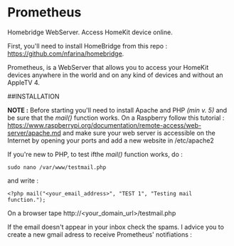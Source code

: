 # Prometheus
Homebridge WebServer. Access HomeKit device online.

First, you'll need to install HomeBridge from this repo : https://github.com/nfarina/homebridge.

Prometheus, is a WebServer that allows you to access your HomeKit devices anywhere in the world and on any kind of devices and without an AppleTV 4.

##INSTALLATION 

__NOTE :__ Before starting you'll need to install Apache and PHP _(min v. 5)_ and be sure that the _mail()_ function works.
On a Raspberry follow this tutorial : https://www.raspberrypi.org/documentation/remote-access/web-server/apache.md and make sure your web server is accessible on the Internet by opening your ports and add a new website in /etc/apache2

If you're new to PHP, to test ifthe _mail()_ function works, do :
```
sudo nano /var/www/testmail.php
```
and write :
```
<?php mail("<your_email_address>", "TEST 1", "Testing mail function.");
```
On a browser tape http://\<your_domain_url\>/testmail.php

If the email doesn't appear in your inbox check the spams.
I advice you to create a new gmail adress to receive Prometheus' notifiations : 
